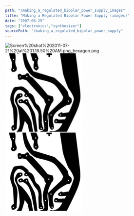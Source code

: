 ```yaml
---
path: "/making_a_regulated_bipolar_power_supply_images"
title: "Making a Regulated Bipolar Power Supply (images)"
date: "2007-08-25"
tags: ["electronics","synthesizer"]
sourcePath: "/making_a_regulated_bipolar_power_supply"
---
```


 ![Screen%20shot%202011-07-21%20at%201.16.50%20AM.png_hexagon.png](Screen%20shot%202011-07-21%20at%201.16.50%20AM.png_hexagon.png) ![power_supply_layout-203x300.jpg_hexagon.jpeg](power_supply_layout-203x300.jpg_hexagon.jpeg) ![power_supply_layout.jpg_hexagon.jpeg](power_supply_layout.jpg_hexagon.jpeg)